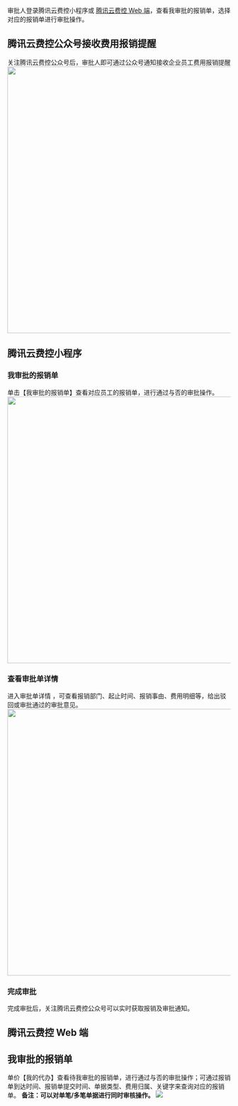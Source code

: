 审批人登录腾讯云费控小程序或 [腾讯云费控 Web 端](https://baoxiao.qq.com)，查看我审批的报销单，选择对应的报销单进行审批操作。
## 腾讯云费控公众号接收费用报销提醒
关注腾讯云费控公众号后，审批人即可通过公众号通知接收企业员工费用报销提醒
<img src="https://main.qcloudimg.com/raw/d8b396148e95a9bbb623ba653a282bb2.png" style="height:601px"></img>

## 腾讯云费控小程序
### 我审批的报销单
单击【我审批的报销单】查看对应员工的报销单，进行通过与否的审批操作。
<img src="https://main.qcloudimg.com/raw/98fe8387c60017df3a1107219f3bd5ad.png" style="height:601px"></img>    

### 查看审批单详情
进入审批单详情 ，可查看报销部门、起止时间、报销事由、费用明细等，给出驳回或审批通过的审批意见。
<img src="https://main.qcloudimg.com/raw/af5417aecc452ad8756b911bf8de2d3a.png" style="height:601px"></img>
		 
### 完成审批
完成审批后，关注腾讯云费控公众号可以实时获取报销及审批通知。


## 腾讯云费控 Web 端
## 我审批的报销单
单价【我的代办】查看待我审批的报销单，进行通过与否的审批操作；可通过报销单到达时间、报销单提交时间、单据类型、费用归属、关键字来查询对应的报销单。
**备注：可以对单笔/多笔单据进行同时审核操作。**
![](https://main.qcloudimg.com/raw/5adc88ff6d74d9203d419d38102e6956.png)